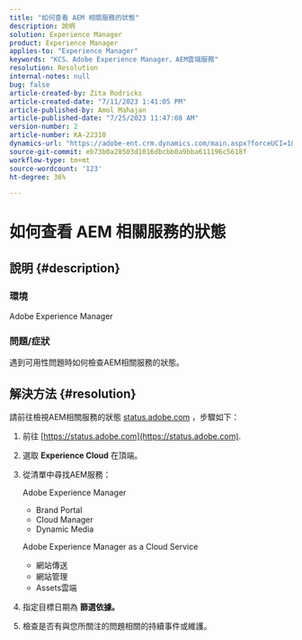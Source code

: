 ```yaml
---
title: "如何查看 AEM 相關服務的狀態"
description: 說明
solution: Experience Manager
product: Experience Manager
applies-to: "Experience Manager"
keywords: "KCS、Adobe Experience Manager、AEM雲端服務"
resolution: Resolution
internal-notes: null
bug: false
article-created-by: Zita Rodricks
article-created-date: "7/11/2023 1:41:05 PM"
article-published-by: Amol Mahajan
article-published-date: "7/25/2023 11:47:08 AM"
version-number: 2
article-number: KA-22310
dynamics-url: "https://adobe-ent.crm.dynamics.com/main.aspx?forceUCI=1&pagetype=entityrecord&etn=knowledgearticle&id=85864194-f01f-ee11-9cbe-6045bd006239"
source-git-commit: eb73b0a28503d1016dbcbb0a9bba611196c5618f
workflow-type: tm+mt
source-wordcount: '123'
ht-degree: 36%

---
```


# 如何查看 AEM 相關服務的狀態

## 說明 {#description}


### 環境

Adobe Experience Manager

### 問題/症狀

遇到可用性問題時如何檢查AEM相關服務的狀態。


## 解決方法 {#resolution}


請前往檢視AEM相關服務的狀態 [status.adobe.com](https://status.adobe.com/) ，步驟如下：

1. 前往 [https://status.adobe.com](https://status.adobe.com).
2. 選取 <b>Experience Cloud</b> 在頂端。
3. 從清單中尋找AEM服務：


   Adobe Experience Manager

   - Brand Portal
   - Cloud Manager
   - Dynamic Media



   Adobe Experience Manager as a Cloud Service

   - 網站傳送
   - 網站管理
   - Assets雲端


4. 指定目標日期為 <b>篩選依據。</b>
5. 檢查是否有與您所關注的問題相關的持續事件或維護。

